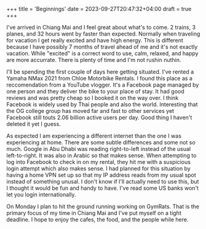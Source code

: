 +++
title = 'Beginnings'
date = 2023-09-27T20:47:32+04:00
draft = true
+++

I've arrived in Chiang Mai and I feel great about what's to come. 2 trains, 3 planes, and 32 hours went by faster than expected. Normally when traveling for vacation I get really excited and have high energy. This is different because I have possibly 7 months of travel ahead of me and it's not exactly vacation. While "excited" is a correct word to use, calm, relaxed, and happy are more accurrate. There is plenty of time and I'm not rushin nuthin.

I'll be spending the first couple of days here getting situated. I've rented a Yamaha NMax 2021 from Chloe Motorbike Rentals. I found this place as a reccomendation from a YouTube vlogger. It's a Facebook page managed by one person and they deliver the bike to your place of stay. It had good reviews and was pretty cheap so I booked it on the way over. I think Facebook is widely used by Thai people and also the world. Interesting that the OG college group has moved far and fast to other services yet Facebook still touts 2.06 billion active users per day. Good thing I haven't deleted it yet I guess.

As expected I am experiencing a different internet than the one I was experiencing at home. There are some subtle differences and some not so much. Google in Abu Dhabi was reading right-to-left instead of the usual left-to-right. It was also in Arabic so that makes sense. When attempting to log into Facebook to check in on my rental, they hit me with a suspicious login attempt which also makes sense. I had planned for this situation by having a home VPN set up so that my IP address reads from my usual spot instead of something unusal. I don't know if I'll actually need to use this, but I thought it would be fun and handy to have. I've read some US banks won't let you login internationally.

On Monday I plan to hit the ground running working on GymRats. That is the primary focus of my time in Chiang Mai and I've put myself on a tight deadline. I hope to enjoy the cafes, the food, and the people while here.
